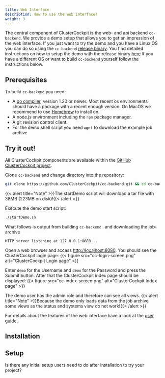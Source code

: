 ```yaml
---
title: Web Interface
description: How to use the web interface?
weight: 3
---
```


The central component of ClusterCockpit is the web- and api backend
`cc-backend`. We provide a demo setup that allows you to get an impression of
the web interface. If you just want to try the demo and you have a Linux OS you
can do so using the `cc-backend` [release binary](https://github.com/ClusterCockpit/cc-backend/releases).
You find detailed instructions on how to setup the demo with the release binary [here](/docs/getting-started/demo-standalone) 
If you have a different OS or want to build `cc-backend` yourself follow the instructions below.

## Prerequisites

To build `cc-backend` you need:
* A [go compiler](https://go.dev/dl/), version 1.20 or newer. Most recent os environments should have a package with a recent enough version. On MacOS we recommend to use [Homebrew](https://brew.sh) to install on.
* A node.js environment including the `npm` package manager.
* A git revision control client.
* For the demo shell script you need `wget` to download the example job archive

## Try it out!

All ClusterCockpit components are available within the [GitHub ClusterCockpit project](https://github.com/ClusterCockpit).

Clone `cc-backend` and change directory into the repository:
```bash
git clone https://github.com/ClusterCockpit/cc-backend.git && cd cc-backend
```
{{< alert title="Note" >}}The startDemo script will download a tar file with 38MB (223MB on disk)!{{< /alert >}}

Execute the demo start script:
```bash
./startDemo.sh
```
What follows is output from building `cc-backend ` and downloading the job-archive
```
HTTP server listening at 127.0.0.1:8080...
```
Open a web browser and access [http://localhost:8080](http://localhost:8080).
You should see the ClusterCockpit login page:
{{< figure src="cc-login-screen.png" alt="ClusterCockpit Login page" >}}

Enter `demo` for the Username and `demo` for the Password and press the Submit button. After that the ClusterCockpit index page should be displayed:
{{< figure src="cc-index-screen.png" alt="ClusterCockpit Index page" >}}

The demo user has the admin role and therefore can see all views.
{{< alert title="Note" >}}Because the demo only loads data from the job archive some views as the status and systems view do not work!{{< /alert >}}

For details about the features of the web interface have a look at the [user guide](/docs/userguide).

## Installation

## Setup

Is there any initial setup users need to do after installation to try your project?

